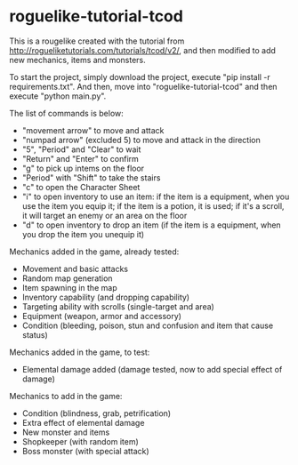 # roguelike-tutorial-tcod

This is a rougelike created with the tutorial from http://rogueliketutorials.com/tutorials/tcod/v2/, and then modified to add new mechanics, items and monsters.

To start the project, simply download the project, execute "pip install -r requirements.txt".
And then, move into "roguelike-tutorial-tcod" and then execute "python main.py".

The list of commands is below:
- "movement arrow" to move and attack
- "numpad arrow" (excluded 5) to move and attack in the direction
- "5", "Period" and "Clear" to wait
- "Return" and "Enter" to confirm
- "g" to pick up intems on the floor
- "Period" with "Shift" to take the stairs
- "c" to open the Character Sheet
- "i" to open inventory to use an item: if the item is a equipment, when you use the item you equip it; if the item is a potion, it is used; if it's a scroll, it will target an enemy or an area on the floor
- "d" to open inventory to drop an item (if the item is a equipment, when you drop the item you unequip it)


Mechanics added in the game, already tested:
- Movement and basic attacks
- Random map generation
- Item spawning in the map
- Inventory capability (and dropping capability)
- Targeting ability with scrolls (single-target and area)
- Equipment (weapon, armor and accessory)
- Condition (bleeding, poison, stun and confusion and item that cause status)

Mechanics added in the game, to test:
- Elemental damage added (damage tested, now to add special effect of damage)

Mechanics to add in the game:
- Condition (blindness, grab, petrification)
- Extra effect of elemental damage
- New monster and items
- Shopkeeper (with random item)
- Boss monster (with special attack)